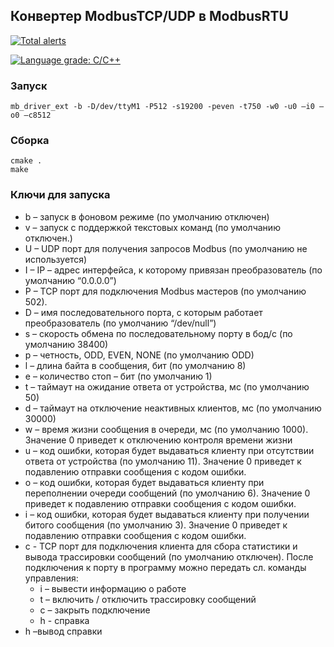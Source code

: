 ## Конвертер ModbusTCP/UDP в ModbusRTU

[![Total alerts](https://img.shields.io/lgtm/alerts/g/alexs-sh/modbustcp-rtu.svg?logo=lgtm&logoWidth=18)](https://lgtm.com/projects/g/alexs-sh/modbustcp-rtu/alerts/)

[![Language grade: C/C++](https://img.shields.io/lgtm/grade/cpp/g/alexs-sh/modbustcp-rtu.svg?logo=lgtm&logoWidth=18)](https://lgtm.com/projects/g/alexs-sh/modbustcp-rtu/context:cpp)

### Запуск

```
mb_driver_ext -b -D/dev/ttyM1 -P512 -s19200 -peven -t750 -w0 -u0 –i0 –o0 –c8512
```

### Сборка

```
cmake .
make
```

### Ключи для запуска

- b  – запуск в фоновом режиме (по умолчанию отключен)
- v – запуск с поддержкой текстовых команд (по умолчанию отключен.)
- U – UDP порт для получения запросов Modbus (по умолчанию не используется)
- I – IP – адрес интерфейса, к которому привязан преобразователь (по умолчанию “0.0.0.0”)
- P – TCP порт для подключения Modbus мастеров (по умолчанию 502).
- D – имя последовательного порта, с которым работает преобразователь (по умолчанию “/dev/null”)
- s – скорость обмена по последовательному порту в бод/с (по умолчанию 38400)
- p – четность, ODD, EVEN, NONE (по умолчанию ODD)
- l – длина байта в сообщения, бит (по умолчанию 8)
- e – количество стоп – бит (по умолчанию 1)
- t – таймаут на ожидание ответа от устройства, мс (по умолчанию 50)
- d – таймаут на отключение неактивных клиентов, мс (по умолчанию 30000)
- w – время жизни сообщения в очереди, мс (по умолчанию 1000). Значение 0 приведет к отключению контроля времени жизни
- u – код ошибки, которая будет выдаваться клиенту при отсутствии ответа от устройства (по умолчанию 11). Значение 0 приведет к подавлению отправки сообщения с кодом ошибки.
- o – код ошибки, которая будет выдаваться клиенту при переполнении очереди сообщений (по умолчанию 6). Значение 0 приведет к подавлению отправки сообщения с кодом ошибки.
- i – код ошибки, которая будет выдаваться клиенту при получении битого сообщения (по умолчанию 3). Значение 0 приведет к подавлению отправки сообщения с кодом ошибки.
- c -  TCP порт для подключения клиента для сбора статистики и вывода трассировки сообщений (по умолчанию отключен). После подключения к порту в программу можно передать сл. команды управления:
    - i – вывести информацию о работе
    - t – включить / отключить трассировку сообщений
    - с – закрыть подключение
    - h - справка
- h –вывод справки



